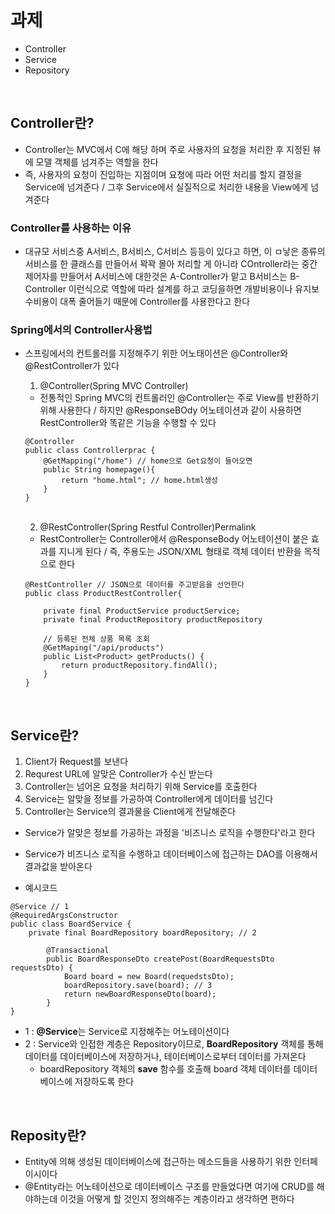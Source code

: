 # 과제

* Controller
* Service
* Repository

<br>

## Controller란?

* Controller는 MVC에서 C에 해당 하며 주로 사용자의 요청을 처리한 후 지정된 뷰에 모델 객체를 넘겨주는 역할을 한다
* 즉, 사용자의 요청이 진입하는 지점이며 요청에 따라 어떤 처리를 할지 결정을 Service에 넘겨준다 / 그후 Service에서 실질적으로 처리한 내용을 View에게 넘겨준다

### Controller를 사용하는 이유

* 대규모 서비스중 A서비스, B서비스, C서비스 등등이 있다고 하면, 이 ㅁ낳은 종류의 서비스를 한 클래스를 만들어서 꽉꽉 몰아 처리할 게 아니라 COntroller라는 중간 제어자를 만들어서 A서비스에 대한것은 A-Controller가 맡고 B서비스는 B-Controller 이런식으로 역할에 따라 설계를 하고 코딩을하면 개발비용이나 유지보수비용이 대폭 줄어들기 때문에 Controller를 사용한다고 한다

### Spring에서의 Controller사용법

* 스프링에서의 컨트롤러를 지정해주기 위한 어노태이션은 @Controller와 @RestController가 있다

    1. @Controller(Spring MVC Controller)
    * 전통적인 Spring MVC의 컨트롤러인 @Controller는 주로 View를 반환하기 위해 사용한다 / 하지만 @ResponseBOdy 어노테이션과 같이 사용하면 RestController와 똑같은 기능을 수행할 수 있다
    ```
    @Controller
    public class Controllerprac {
        @GetMapping("/home") // home으로 Get요청이 들어오면
        public String homepage(){
            return "home.html"; // home.html생성
        }
    }
    ```

    <br>

    2. @RestController(Spring Restful Controller)Permalink
    * RestController는 Controller에서 @ResponseBody 어노테이션이 붙은 효과를 지니게 된다 / 즉, 주용도는 JSON/XML 형태로 객체 데이터 반환을 목적으로 한다
    ```
    @RestController // JSON으로 데이터를 주고받음을 선언한다
    public class ProductRestController{

        private final ProductService productService;
        private final ProductRepository productRepository

        // 등록된 전체 상품 목록 조회
        @GetMaping("/api/products")
        public List<Product> getProducts() {
            return productRepository.findAll();
        }
    }
    ```

<br>


## Service란?

1. Client가 Request를 보낸다
2. Requrest URL에 알맞은 Controller가 수신 받는다
3. Controller는 넘어온 요청을 처리하기 위해 Service를 호출한다
4. Service는 알맞을 정보를 가공하여 Controller에게 데이터를 넘긴다
5. Controller는 Service의 결과물을 Client에게 전달해준다

* Service가 알맞은 정보를 가공하는 과정을 '비즈니스 로직을 수행한다'라고 한다
* Service가 비즈니스 로직을 수행하고 데이터베이스에 접근하는 DAO를 이용해서 결과값을 받아온다

* 예시코드
```
@Service // 1
@RequiredArgsConstructor
public class BoardService {
    private final BoardRepository boardRepository; // 2

        @Transactional
        public BoardResponseDto createPost(BoardRequestsDto requestsDto) {
            Board board = new Board(requedstsDto);
            boardRepository.save(board); // 3
            return newBoardResponseDto(board);
        }
}
```
* 1 : **@Service**는 Service로 지정해주는 어노테이션이다
* 2 : Service와 인접한 계층은 Repository이므로, **BoardRepository** 객체를 통해 데이터를 데이터베이스에 저장하거나, 테이터베이스로부터 데이터를 가져온다 
    * boardRepository 객체의 **save** 함수를 호출해 board 객체 데이터를 데이터베이스에 저장하도록 한다
<br>

## Reposity란?

* Entity에 의해 생성된 데이터베이스에 접근하는 메소드들을 사용하기 위한 인터페이시이다
* @Entity라는 어노테이션으로 데이터베이스 구조를 만들었다면 여기에 CRUD를 해야하는데 이것을 어떻게 할 것인지 정의해주는 계층이라고 생각하면 편하다